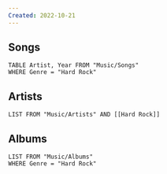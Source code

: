 ```yaml
---
Created: 2022-10-21 
---
```

Songs
---
```dataview
TABLE Artist, Year FROM "Music/Songs"
WHERE Genre = "Hard Rock"
```
Artists
---
```dataview
LIST FROM "Music/Artists" AND [[Hard Rock]]
```
Albums
---
```dataview
LIST FROM "Music/Albums"
WHERE Genre = "Hard Rock"
```